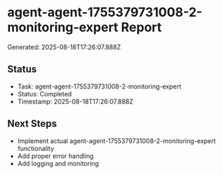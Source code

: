# agent-agent-1755379731008-2-monitoring-expert Report

Generated: 2025-08-18T17:26:07.888Z

## Status
- Task: agent-agent-1755379731008-2-monitoring-expert
- Status: Completed
- Timestamp: 2025-08-18T17:26:07.888Z

## Next Steps
- Implement actual agent-agent-1755379731008-2-monitoring-expert functionality
- Add proper error handling
- Add logging and monitoring
